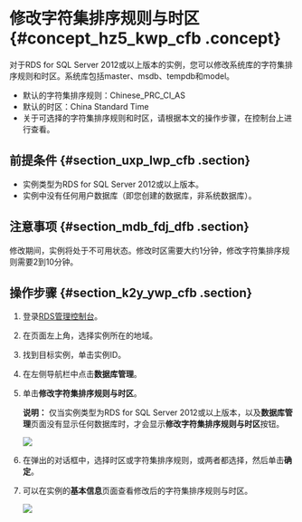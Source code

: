 # 修改字符集排序规则与时区 {#concept_hz5_kwp_cfb .concept}

对于RDS for SQL Server 2012或以上版本的实例，您可以修改系统库的字符集排序规则和时区。系统库包括master、msdb、tempdb和model。

-   默认的字符集排序规则：Chinese\_PRC\_CI\_AS
-   默认的时区：China Standard Time
-   关于可选择的字符集排序规则和时区，请根据本文的操作步骤，在控制台上进行查看。

## 前提条件 {#section_uxp_lwp_cfb .section}

-   实例类型为RDS for SQL Server 2012或以上版本。
-   实例中没有任何用户数据库（即您创建的数据库，非系统数据库）。

## 注意事项 {#section_mdb_fdj_dfb .section}

修改期间，实例将处于不可用状态。修改时区需要大约1分钟，修改字符集排序规则需要2到10分钟。

## 操作步骤 {#section_k2y_ywp_cfb .section}

1.  登录[RDS管理控制台](https://rdsnext.console.aliyun.com)。
2.  在页面左上角，选择实例所在的地域。
3.  找到目标实例，单击实例ID。
4.  在左侧导航栏中点击**数据库管理**。
5.  单击**修改字符集排序规则与时区**。

    **说明：** 仅当实例类型为RDS for SQL Server 2012或以上版本，以及**数据库管理**页面没有显示任何数据库时，才会显示**修改字符集排序规则与时区**按钮。

    ![](http://static-aliyun-doc.oss-cn-hangzhou.aliyuncs.com/assets/img/21286/154088985813567_zh-CN.png)

6.  在弹出的对话框中，选择时区或字符集排序规则，或两者都选择，然后单击**确定**。
7.  可以在实例的**基本信息**页面查看修改后的字符集排序规则与时区。

    ![](http://static-aliyun-doc.oss-cn-hangzhou.aliyuncs.com/assets/img/21286/154088985913568_zh-CN.png)


